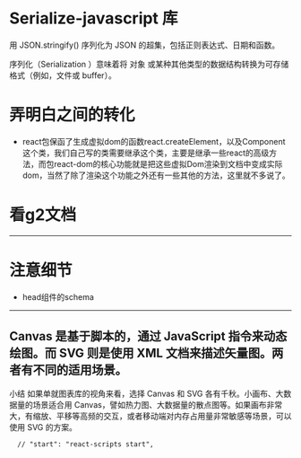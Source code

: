 # Serialize-javascript 库
用 JSON.stringify()  序列化为 JSON 的超集，包括正则表达式、日期和函数。

序列化（Serialization ）意味着将 对象 或某种其他类型的数据结构转换为可存储格式（例如，文件或 buffer）。

# 弄明白之间的转化
- react包保函了生成虚拟dom的函数react.createElement，以及Component这个类，我们自己写的类需要继承这个类，主要是继承一些react的高级方法，而包react-dom的核心功能就是把这些虚拟Dom渲染到文档中变成实际dom，当然了除了渲染这个功能之外还有一些其他的方法，这里就不多说了。

# 看g2文档


--------
# 注意细节
- head组件的schema


--------
## Canvas 是基于脚本的，通过 JavaScript 指令来动态绘图。而 SVG 则是使用 XML 文档来描述矢量图。两者有不同的适用场景。
小结
如果单就图表库的视角来看，选择 Canvas 和 SVG 各有千秋。小画布、大数据量的场景适合用 Canvas，譬如热力图、大数据量的散点图等。如果画布非常大，有缩放、平移等高频的交互，或者移动端对内存占用量非常敏感等场景，可以使用 SVG 的方案。

      // "start": "react-scripts start",


